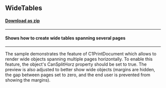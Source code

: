 ## WideTables
#### [Download as zip](https://grapecity.github.io/DownGit/#/home?url=https://github.com/GrapeCity/ComponentOne-WinForms-Samples/tree/master/Next\PrintDocument\CS\WideTables)
____
#### Shows how to create wide tables spanning several pages
____
The sample demonstrates the feature of C1PrintDocument which allows to render wide objects spanning multiple pages horizontally.
To enable this feature, the object's CanSplitHorz property should be set to true.
The preview is also adjusted to better show wide objects (margins are hidden, the gap between pages set to zero, and the end user is prevented from showing the margins).
